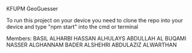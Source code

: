 KFUPM GeoGuesser

To run this project on your device you need to clone the repo into your device and type "npm start" into the cmd or terminal

Members:
 BASIL ALHARBI
 HASSAN ALHULAYS
 ABDULLAH AL BUQAMI
 NASSER ALGHANNAM
 BADER ALSHEHRI
 ABDULAZIZ ALWARTHAN